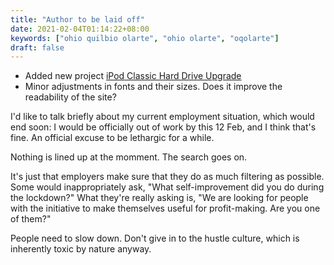 ```yaml
---
title: "Author to be laid off"
date: 2021-02-04T01:14:22+08:00
keywords: ["ohio quilbio olarte", "ohio olarte", "oqolarte"]
draft: false
---
```

- Added new project [iPod Classic Hard Drive Upgrade](/mercipod/)
- Minor adjustments in fonts and their sizes.
Does it improve the readability of the site?

I'd like to talk briefly about my current employment situation, which would end soon:
I would be officially out of work by this 12 Feb, and I think that's fine.
An official excuse to be lethargic for a while.

Nothing is lined up at the momment.
The search goes on.

It's just that employers make sure that they do as much filtering as possible.
Some would inappropriately ask, "What self-improvement did you do during the lockdown?"
What they're really asking is, "We are looking for people with the initiative to make themselves useful for profit-making. Are you one of them?"

People need to slow down.
Don't give in to the hustle culture, which is inherently toxic by nature anyway.
